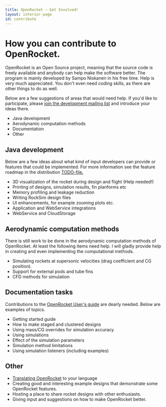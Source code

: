 ```yaml
---
title: OpenRocket — Get Involved!
layout: interior-page
id: contribute
---
```


# How you can contribute to OpenRocket.

OpenRocket is an Open Source project, meaning that the source code is freely available and anybody can help make the software better. The program is mainly developed by Sampo Niskanen in his free time. Help is very much appreciated. You don't even need coding skills, as there are other things to do as well.

Below are a few suggestions of areas that would need help. If you'd like to participate, please [join the development mailing list](https://lists.sourceforge.net/lists/listinfo/openrocket-devel) and introduce your ideas there.

 - Java development
 - Aerodynamic computation methods
 - Documentation
 - Other


## Java development

Below are a few ideas about what kind of input developers can provide or features that could be implemented. For more information see the feature roadmap in the distribution [TODO-file.](https://github.com/openrocket/openrocket/blob/master/core/TODO)

 - 3D visualization of the rocket during design and flight (Help needed!)
 - Printing of designs, simulation results, fin planforms etc
 - Memory profiling and leakage reduction
 - Writing RockSim design files
 - UI enhancements, for example zooming plots etc.
 - Application and WebService integrations
 - WebService and CloudStorage


## Aerodynamic computation methods

There is still work to be done in the aerodynamic computation methods of OpenRocket. At least the following items need help. I will gladly provide help in creating and even implementing the computational methods.

 - Simulating rockets at supersonic velocities (drag coefficient and CG position).
 - Support for external pods and tube fins
 - CFD methods for simulation


## Documentation tasks

Contributions to the [OpenRocket User's guide](https://wiki.openrocket.info/User%27s_Guide) are dearly needed. Below are examples of topics.

 - Getting started guide
 - How to make staged and clustered designs
 - Using mass/CG overrides for simulation accuracy
 - Using simulations
 - Effect of the simulation parameters
 - Simulation method limitations
 - Using simulation listeners (including examples)


## Other

 - [Translating OpenRocket](http://openrocket.trans.free.fr/) to your language
 - Creating good and interesting example designs that demonstrate some OpenRocket features.
 - Hosting a place to share rocket designs with other enthusiasts.
 - Giving input and suggestions on how to make OpenRocket better.
